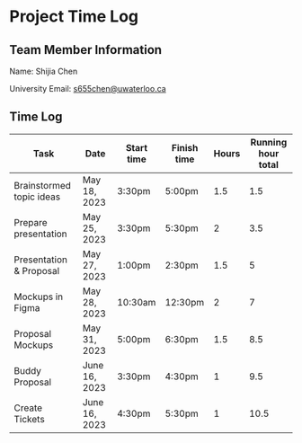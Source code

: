 # Project Time Log

## Team Member Information

Name: Shijia Chen

University Email: <s655chen@uwaterloo.ca>

## Time Log

| Task                     | Date          | Start time | Finish time | Hours | Running hour total |
| ------------------------ | ------------- | ---------- | ----------- | ----- | ------------------ |
| Brainstormed topic ideas | May 18, 2023  | 3:30pm     | 5:00pm      | 1.5   | 1.5                |
| Prepare presentation     | May 25, 2023  | 3:30pm     | 5:30pm      | 2     | 3.5                |
| Presentation & Proposal  | May 27, 2023  | 1:00pm     | 2:30pm      | 1.5   | 5                  |
| Mockups in Figma         | May 28, 2023  | 10:30am    | 12:30pm     | 2     | 7                  |
| Proposal Mockups         | May 31, 2023  | 5:00pm     |  6:30pm     | 1.5   | 8.5                |
| Buddy Proposal           | June 16, 2023 | 3:30pm     |  4:30pm     | 1     | 9.5                |
| Create Tickets           | June 16, 2023 | 4:30pm     |  5:30pm     | 1     | 10.5               |

